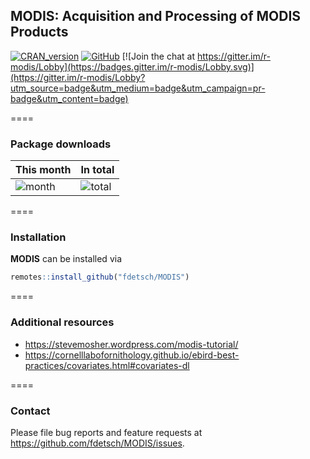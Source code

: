 ## **MODIS**: Acquisition and Processing of MODIS Products

[![CRAN_version](http://www.r-pkg.org/badges/version/MODIS)](https://cran.r-project.org/package=MODIS)
[![GitHub](https://img.shields.io/github/license/mashape/apistatus.svg)](https://opensource.org/licenses/MIT)
[![Join the chat at https://gitter.im/r-modis/Lobby](https://badges.gitter.im/r-modis/Lobby.svg)](https://gitter.im/r-modis/Lobby?utm_source=badge&utm_medium=badge&utm_campaign=pr-badge&utm_content=badge)


====

### Package downloads

This month      | In total
--------------- | -----------
![month](http://cranlogs.r-pkg.org/badges/MODIS) | ![total](http://cranlogs.r-pkg.org/badges/grand-total/MODIS)


====

### Installation

**MODIS** can be installed via 


```r
remotes::install_github("fdetsch/MODIS")
```


====

### Additional resources

* https://stevemosher.wordpress.com/modis-tutorial/
* https://cornelllabofornithology.github.io/ebird-best-practices/covariates.html#covariates-dl


====

### Contact

Please file bug reports and feature requests at https://github.com/fdetsch/MODIS/issues.
